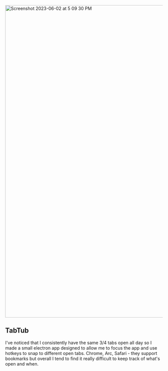 <img width="1001" alt="Screenshot 2023-06-02 at 5 09 30 PM" src="https://github.com/vincentvella/tabtub/assets/22749569/9ffcee7c-9288-4fb7-8091-8995a4c8302b">

## TabTub

I've noticed that I consistently have the same 3/4 tabs open all day so I made a small electron app designed to allow me to focus the app and use hotkeys to snap to different open tabs. Chrome, Arc, Safari - they support bookmarks but overall I tend to find it really difficult to keep track of what's open and when.
